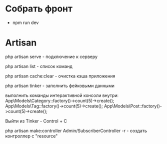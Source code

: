 
# Собрать фронт
- npm run dev

# Artisan
php artisan serve - подключение к серверу

php artisan list - список команд

php artisan cache:clear   - очистка кэша приложения

php artisan tinker - заполнить фейковыми данными

выполнить команды интерактивной консоли внутри:
App\Models\Category::factory()->count(5)->create();
App\Models\Tag::factory()->count(5)->create();
App\Models\Post::factory()->count(5)->create();

Выйти из Tinker - Control + C

php artisan make:controller Admin/SubscriberController -r  - создать контроллер с "resource"

